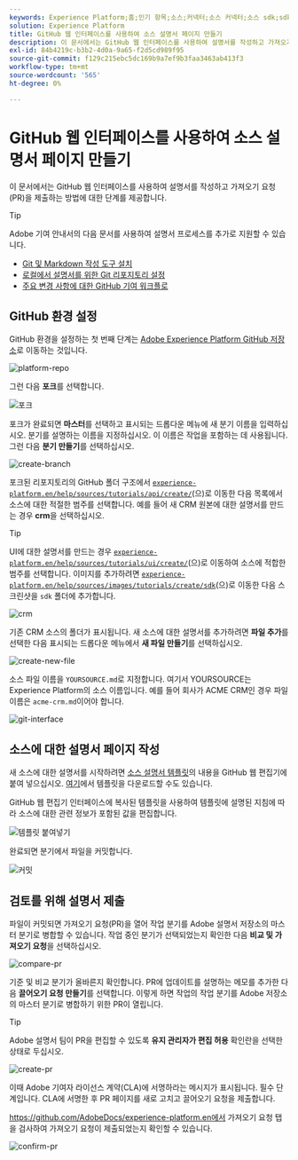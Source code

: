 ```yaml
---
keywords: Experience Platform;홈;인기 항목;소스;커넥터;소스 커넥터;소스 sdk;sdk;SDK
solution: Experience Platform
title: GitHub 웹 인터페이스를 사용하여 소스 설명서 페이지 만들기
description: 이 문서에서는 GitHub 웹 인터페이스를 사용하여 설명서를 작성하고 가져오기 요청(PR)을 제출하는 방법에 대한 단계를 제공합니다.
exl-id: 84b4219c-b3b2-4d0a-9a65-f2d5cd989f95
source-git-commit: f129c215ebc5dc169b9a7ef9b3faa3463ab413f3
workflow-type: tm+mt
source-wordcount: '565'
ht-degree: 0%

---
```


# GitHub 웹 인터페이스를 사용하여 소스 설명서 페이지 만들기

이 문서에서는 GitHub 웹 인터페이스를 사용하여 설명서를 작성하고 가져오기 요청(PR)을 제출하는 방법에 대한 단계를 제공합니다.

>[!TIP]
>
>Adobe 기여 안내서의 다음 문서를 사용하여 설명서 프로세스를 추가로 지원할 수 있습니다. <ul><li>[Git 및 Markdown 작성 도구 설치](https://experienceleague.adobe.com/docs/contributor/contributor-guide/setup/install-tools.html?lang=ko)</li><li>[로컬에서 설명서를 위한 Git 리포지토리 설정](https://experienceleague.adobe.com/docs/contributor/contributor-guide/setup/local-repo.html?lang=ko)</li><li>[주요 변경 사항에 대한 GitHub 기여 워크플로](https://experienceleague.adobe.com/docs/contributor/contributor-guide/setup/full-workflow.html?lang=ko)</li></ul>

## GitHub 환경 설정

GitHub 환경을 설정하는 첫 번째 단계는 [Adobe Experience Platform GitHub 저장소](https://github.com/AdobeDocs/experience-platform.en)로 이동하는 것입니다.

![platform-repo](../assets/platform-repo.png)

그런 다음 **포크**&#x200B;를 선택합니다.

![포크](../assets/fork.png)

포크가 완료되면 **마스터**&#x200B;를 선택하고 표시되는 드롭다운 메뉴에 새 분기 이름을 입력하십시오. 분기를 설명하는 이름을 지정하십시오. 이 이름은 작업을 포함하는 데 사용됩니다. 그런 다음 **분기 만들기**&#x200B;를 선택하십시오.

![create-branch](../assets/create-branch.png)

포크된 리포지토리의 GitHub 폴더 구조에서 [`experience-platform.en/help/sources/tutorials/api/create/`](https://github.com/AdobeDocs/experience-platform.en/tree/main/help/sources/tutorials/api/create)&#x200B;(으)로 이동한 다음 목록에서 소스에 대한 적절한 범주를 선택합니다. 예를 들어 새 CRM 원본에 대한 설명서를 만드는 경우 **crm**&#x200B;을 선택하십시오.

>[!TIP]
>
>UI에 대한 설명서를 만드는 경우 [`experience-platform.en/help/sources/tutorials/ui/create/`](https://github.com/AdobeDocs/experience-platform.en/tree/main/help/sources/tutorials/ui/create)&#x200B;(으)로 이동하여 소스에 적합한 범주를 선택합니다. 이미지를 추가하려면 [`experience-platform.en/help/sources/images/tutorials/create/sdk`](https://github.com/AdobeDocs/experience-platform.en/tree/main/help/sources/images/tutorials/create)&#x200B;(으)로 이동한 다음 스크린샷을 `sdk` 폴더에 추가합니다.

![crm](../assets/crm.png)

기존 CRM 소스의 폴더가 표시됩니다. 새 소스에 대한 설명서를 추가하려면 **파일 추가**&#x200B;를 선택한 다음 표시되는 드롭다운 메뉴에서 **새 파일 만들기**&#x200B;를 선택하십시오.

![create-new-file](../assets/create-new-file.png)

소스 파일 이름을 `YOURSOURCE.md`로 지정합니다. 여기서 YOURSOURCE는 Experience Platform의 소스 이름입니다. 예를 들어 회사가 ACME CRM인 경우 파일 이름은 `acme-crm.md`이어야 합니다.

![git-interface](../assets/git-interface.png)

## 소스에 대한 설명서 페이지 작성

새 소스에 대한 설명서를 시작하려면 [소스 설명서 템플릿](./template.md)의 내용을 GitHub 웹 편집기에 붙여 넣으십시오. [여기](../assets/api-template.zip)에서 템플릿을 다운로드할 수도 있습니다.

GitHub 웹 편집기 인터페이스에 복사된 템플릿을 사용하여 템플릿에 설명된 지침에 따라 소스에 대한 관련 정보가 포함된 값을 편집합니다.

![템플릿 붙여넣기](../assets/paste-template.png)

완료되면 분기에서 파일을 커밋합니다.

![커밋](../assets/commit.png)

## 검토를 위해 설명서 제출

파일이 커밋되면 가져오기 요청(PR)을 열어 작업 분기를 Adobe 설명서 저장소의 마스터 분기로 병합할 수 있습니다. 작업 중인 분기가 선택되었는지 확인한 다음 **비교 및 가져오기 요청**&#x200B;을 선택하십시오.

![compare-pr](../assets/compare-pr.png)

기준 및 비교 분기가 올바른지 확인합니다. PR에 업데이트를 설명하는 메모를 추가한 다음 **끌어오기 요청 만들기**&#x200B;를 선택합니다. 이렇게 하면 작업의 작업 분기를 Adobe 저장소의 마스터 분기로 병합하기 위한 PR이 열립니다.

>[!TIP]
>
>Adobe 설명서 팀이 PR을 편집할 수 있도록 **유지 관리자가 편집 허용** 확인란을 선택한 상태로 두십시오.

![create-pr](../assets/create-pr.png)

이때 Adobe 기여자 라이선스 계약(CLA)에 서명하라는 메시지가 표시됩니다. 필수 단계입니다. CLA에 서명한 후 PR 페이지를 새로 고치고 끌어오기 요청을 제출합니다.

https://github.com/AdobeDocs/experience-platform.en에서 가져오기 요청 탭을 검사하여 가져오기 요청이 제출되었는지 확인할 수 있습니다.

![confirm-pr](../assets/confirm-pr.png)

